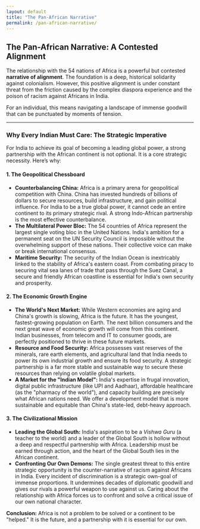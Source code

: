 ```yaml
---
layout: default
title: "The Pan-African Narrative"
permalink: /pan-african-narrative/
---
```


## The Pan-African Narrative: A Contested Alignment

The relationship with the 54 nations of Africa is a powerful but contested **narrative of alignment**. The foundation is a deep, historical solidarity against colonialism. However, this positive alignment is under constant threat from the friction caused by the complex diaspora experience and the poison of racism against Africans in India.

For an individual, this means navigating a landscape of immense goodwill that can be punctuated by moments of tension.

---

### Why Every Indian Must Care: The Strategic Imperative

For India to achieve its goal of becoming a leading global power, a strong partnership with the African continent is not optional. It is a core strategic necessity. Here’s why:

#### 1. The Geopolitical Chessboard

*   **Counterbalancing China:** Africa is a primary arena for geopolitical competition with China. China has invested hundreds of billions of dollars to secure resources, build infrastructure, and gain political influence. For India to be a true global power, it cannot cede an entire continent to its primary strategic rival. A strong Indo-African partnership is the most effective counterbalance.
*   **The Multilateral Power Bloc:** The 54 countries of Africa represent the largest single voting bloc in the United Nations. India's ambition for a permanent seat on the UN Security Council is impossible without the overwhelming support of these nations. Their collective voice can make or break international consensus.
*   **Maritime Security:** The security of the Indian Ocean is inextricably linked to the stability of Africa's eastern coast. From combating piracy to securing vital sea lanes of trade that pass through the Suez Canal, a secure and friendly African coastline is essential for India's own security and prosperity.

#### 2. The Economic Growth Engine

*   **The World's Next Market:** While Western economies are aging and China's growth is slowing, Africa is the future. It has the youngest, fastest-growing population on Earth. The next billion consumers and the next great wave of economic growth will come from this continent. Indian businesses, from telecom and IT to consumer goods, are perfectly positioned to thrive in these future markets.
*   **Resource and Food Security:** Africa possesses vast reserves of the minerals, rare earth elements, and agricultural land that India needs to power its own industrial growth and ensure its food security. A strategic partnership is a far more stable and sustainable way to secure these resources than relying on volatile global markets.
*   **A Market for the "Indian Model":** India's expertise in frugal innovation, digital public infrastructure (like UPI and Aadhaar), affordable healthcare (as the "pharmacy of the world"), and capacity building are precisely what African nations need. We offer a development model that is more sustainable and equitable than China's state-led, debt-heavy approach.

#### 3. The Civilizational Mission

*   **Leading the Global South:** India's aspiration to be a *Vishwa Guru* (a teacher to the world) and a leader of the Global South is hollow without a deep and respectful partnership with Africa. Leadership must be earned through action, and the heart of the Global South lies in the African continent.
*   **Confronting Our Own Demons:** The single greatest threat to this entire strategic opportunity is the counter-narrative of racism against Africans in India. Every incident of discrimination is a strategic own-goal of immense proportions. It undermines decades of diplomatic goodwill and gives our rivals a powerful weapon to use against us. Caring about the relationship with Africa forces us to confront and solve a critical issue of our own national character.

**Conclusion:** Africa is not a problem to be solved or a continent to be "helped." It is the future, and a partnership with it is essential for our own.
